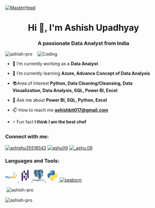 [![MasterHead](https://camo.githubusercontent.com/e980be186738d95527c09835a4b363eceefe8750a96b65fd8b1293502de53c9b/68747470733a2f2f7374617469632e7769787374617469632e636f6d2f6d656469612f3365393962395f66353361316361623935616534646664393338613162663661316136326634397e6d76322e676966)](https://github.com/ashish-pro)
<h1 align="center">Hi 👋, I'm Ashish Upadhyay</h1>
<h3 align="center">A passionate Data Analyst from India</h3>
<img align="right" alt="Coding" width="400" src="https://user-images.githubusercontent.com/84115928/142569072-22fdc7ac-5815-4e96-b84d-f918a85d47ec.gif">

<p align="left"> <img src="https://komarev.com/ghpvc/?username=ashish-pro&label=Profile%20views&color=0e75b6&style=flat" alt="ashish-pro" /> </p>

- 🔭 I’m currently working as a **Data Analyst**

- 🌱 I’m currently learning **Azure, Advance Concept of Data Analysis**

- 📚Area of Interest **Python, Data Cleaning/Cleansing, Data Visualization, Data Analysis, SQL, Power BI, Excel**

- 💬 Ask me about **Power BI, SQL, Python, Excel**

- 📫 How to reach me **ashishbit017@gmail.com**

- ⚡ Fun fact **I think I am the best chef**

<h3 align="left">Connect with me:</h3>
<p align="left">
<a href="https://twitter.com/ashishu35518542" target="blank"><img align="center" src="https://raw.githubusercontent.com/rahuldkjain/github-profile-readme-generator/master/src/images/icons/Social/twitter.svg" alt="ashishu35518542" height="30" width="40" /></a>
<a href="https://linkedin.com/in/ashu09" target="blank"><img align="center" src="https://raw.githubusercontent.com/rahuldkjain/github-profile-readme-generator/master/src/images/icons/Social/linked-in-alt.svg" alt="ashu09" height="30" width="40" /></a>
<a href="https://instagram.com/_ashu.09" target="blank"><img align="center" src="https://raw.githubusercontent.com/rahuldkjain/github-profile-readme-generator/master/src/images/icons/Social/instagram.svg" alt="_ashu.09" height="30" width="40" /></a>
</p>

<h3 align="left">Languages and Tools:</h3>
<p align="left"> <a href="https://www.mysql.com/" target="_blank" rel="noreferrer"> <img src="https://raw.githubusercontent.com/devicons/devicon/master/icons/mysql/mysql-original-wordmark.svg" alt="mysql" width="40" height="40"/> </a> <a href="https://pandas.pydata.org/" target="_blank" rel="noreferrer"> <img src="https://raw.githubusercontent.com/devicons/devicon/2ae2a900d2f041da66e950e4d48052658d850630/icons/pandas/pandas-original.svg" alt="pandas" width="40" height="40"/> </a> <a href="https://www.postgresql.org" target="_blank" rel="noreferrer"> <img src="https://raw.githubusercontent.com/devicons/devicon/master/icons/postgresql/postgresql-original-wordmark.svg" alt="postgresql" width="40" height="40"/> </a> <a href="https://www.python.org" target="_blank" rel="noreferrer"> <img src="https://raw.githubusercontent.com/devicons/devicon/master/icons/python/python-original.svg" alt="python" width="40" height="40"/> </a> <a href="https://seaborn.pydata.org/" target="_blank" rel="noreferrer"> <img src="https://seaborn.pydata.org/_images/logo-mark-lightbg.svg" alt="seaborn" width="40" height="40"/> </a> </p>

<p>&nbsp;<img align="center" src="https://github-readme-stats.vercel.app/api?username=ashish-pro&show_icons=true&locale=en" alt="ashish-pro" /></p>

<p><img align="center" src="https://github-readme-streak-stats.herokuapp.com/?user=ashish-pro&" alt="ashish-pro" /></p>
